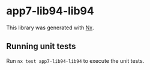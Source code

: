 # app7-lib94-lib94

This library was generated with [Nx](https://nx.dev).

## Running unit tests

Run `nx test app7-lib94-lib94` to execute the unit tests.
